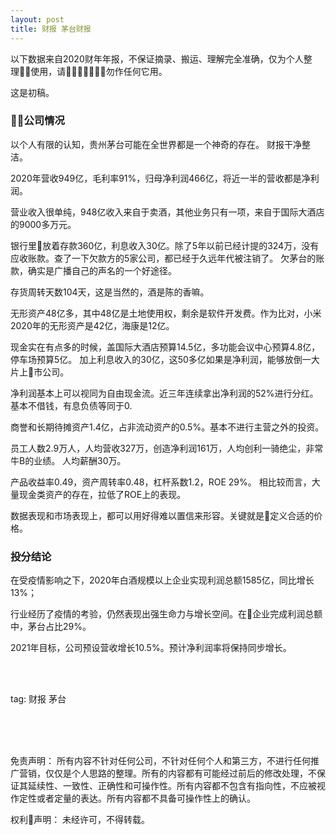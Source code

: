 ```yaml
---
layout: post
title: 财报 茅台财报
---
```


以下数据来自2020财年年报，不保证摘录、搬运、理解完全准确，仅为个人整理使用，请勿作任何它用。

这是初稿。

### 公司情况

以个人有限的认知，贵州茅台可能在全世界都是一个神奇的存在。
财报干净整洁。

2020年营收949亿，毛利率91%，归母净利润466亿，将近一半的营收都是净利润。

营业收入很单纯，948亿收入来自于卖酒，其他业务只有一项，来自于国际大酒店的9000多万元。

银行里放着存款360亿，利息收入30亿。除了5年以前已经计提的324万，没有应收账款。查了一下欠款方的5家公司，都已经于久远年代被注销了。
欠茅台的账款，确实是广播自己的声名的一个好途径。

存货周转天数104天，这是当然的，酒是陈的香嘛。

无形资产48亿多，其中48亿是土地使用权，剩余是软件开发费。作为比对，小米2020年的无形资产是42亿，海康是12亿。

现金实在有点多的时候，盖国际大酒店预算14.5亿，多功能会议中心预算4.8亿，停车场预算5亿。
加上利息收入的30亿，这50多亿如果是净利润，能够放倒一大片上市公司。

净利润基本上可以视同为自由现金流。近三年连续拿出净利润的52%进行分红。基本不借钱，有息负债等同于0.

商誉和长期待摊资产1.4亿，占非流动资产的0.5%。基本不进行主营之外的投资。

员工人数2.9万人，人均营收327万，创造净利润161万，人均创利一骑绝尘，非常牛B的业绩。
人均薪酬30万。

产品收益率0.49，资产周转率0.48，杠杆系数1.2，ROE 29%。
相比较而言，大量现金类资产的存在，拉低了ROE上的表现。

数据表现和市场表现上，都可以用好得难以置信来形容。关键就是定义合适的价格。


### 投分结论

在受疫情影响之下，2020年白酒规模以上企业实现利润总额1585亿，同比增长13%；

行业经历了疫情的考验，仍然表现出强生命力与增长空间。在企业完成利润总额中，茅台占比29%。

2021年目标，公司预设营收增长10.5%。预计净利润率将保持同步增长。






<br>
<br>

tag: 财报 茅台

<br>
<br>
<br>

免责声明：
所有内容不针对任何公司，不针对任何个人和第三方，不进行任何推广营销，仅仅是个人思路的整理。所有的内容都有可能经过前后的修改处理，不保证其延续性、一致性、正确性和可操作性。所有内容都不包含有指向性，不应被视作定性或者定量的表达。所有内容都不具备可操作性上的确认。

权利声明：
未经许可，不得转载。